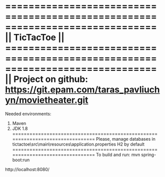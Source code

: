 ==============================================================================||
                                 TicTacToe                                    ||
==============================================================================||
Project on github:
https://git.epam.com/taras_pavliuchyn/movietheater.git
===============================================================================
Needed environments:
1) Maven
2) JDK 1.8
================================================================================
Please, manage databases in tictactoe\src\main\resources\application.properties
H2 by default
================================================================================
To build and run:
mvn spring-boot:run

http://localhost:8080/

